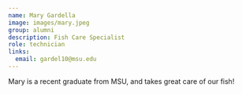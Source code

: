 ```yaml
---
name: Mary Gardella
image: images/mary.jpeg
group: alumni
description: Fish Care Specialist
role: technician
links:
  email: gardel10@msu.edu
---
```


Mary is a recent graduate from MSU, and takes great care of our fish!
